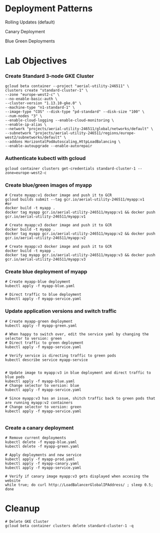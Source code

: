 
# Deployment Patterns

Rolling Updates (default)

Canary Deployment

Blue Green Deployments


# Lab Objectives

### Create Standard 3-node GKE Cluster
```buildoutcfg
gcloud beta container --project "aerial-utility-246511" \
clusters create "standard-cluster-1" \
--zone "europe-west2-c" \
--no-enable-basic-auth \
--cluster-version "1.13.10-gke.0" \
--machine-type "n1-standard-1" \
--image-type "COS" --disk-type "pd-standard" --disk-size "100" \
--num-nodes "3" \
--enable-cloud-logging --enable-cloud-monitoring \
--enable-ip-alias \
--network "projects/aerial-utility-246511/global/networks/default" \
--subnetwork "projects/aerial-utility-246511/regions/europe-west2/subnetworks/default" \
--addons HorizontalPodAutoscaling,HttpLoadBalancing \
--enable-autoupgrade --enable-autorepair
```

### Authenticate kubectl with gcloud
```buildoutcfg
gcloud container clusters get-credentials standard-cluster-1 --zone=europe-west2-c
```

### Create blue/green images of myapp
```buildoutcfg
# Create myapp:v1 docker image and push it to GCR
gcloud builds submit --tag gcr.io/aerial-utility-246511/myapp:v1
#or
docker build -t myapp .
docker tag myapp gcr.io/aerial-utility-246511/myapp:v1 && docker push gcr.io/aerial-utility-246511/myapp:v1

# Create myapp:v3 docker image and push it to GCR
docker build -t myapp .
docker tag myapp gcr.io/aerial-utility-246511/myapp:v2 && docker push gcr.io/aerial-utility-246511/myapp:v2

# Create myapp:v3 docker image and push it to GCR
docker build -t myapp .
docker tag myapp gcr.io/aerial-utility-246511/myapp:v3 && docker push gcr.io/aerial-utility-246511/myapp:v3

```

### Create blue deployment of myapp
```buildoutcfg
# Create myapp-blue deployment
kubectl apply -f myapp-blue.yaml

# Direct traffic to blue deployment
kubectl apply -f myapp-service.yaml
```

### Update application versions and switch traffic
```buildoutcfg
# Create myapp-green deployment
kubectl apply -f myapp-green.yaml

# When happy to switch over, edit the service yaml by changing the selector to version: green
# Direct traffic to green deployment
kubectl apply -f myapp-service.yaml

# Verify service is directing traffic to green pods
kubectl describe service myapp-service


# Update image to myapp:v3 in blue deployment and direct traffic to blue pods
kubectl apply -f myapp-blue.yaml
# Change selector to version: blue
kubectl apply -f myapp-service.yaml

# Since myapp:v3 has an issue, shitch traffic back to green pods that are running myapp:v2 containers
# Change selector to version: green
kubectl apply -f myapp-service.yaml


```

### Create a canary deployment
```buildoutcfg
# Remove current deployments
kubectl delete -f myapp-blue.yaml
kubectl delete -f myapp-green.yaml

# Apply deployments and new service
kubectl apply -f myapp-prod.yaml
kubectl apply -f myapp-canary.yaml
kubectl apply -f myapp-service.yaml

# Verify if canary image myapp:v3 gets displayed when accesing the website
while true; do curl http://LoadBalancerGlobalIPAddress/ ; sleep 0.5; done

```

# Cleanup
```buildoutcfg
# Delete GKE Cluster
gcloud beta container clusters delete standard-cluster-1 -q
```
